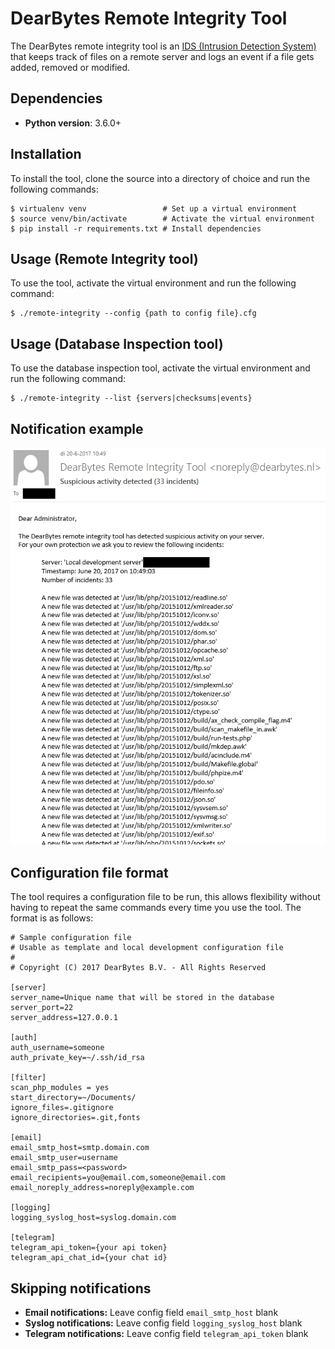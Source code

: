 # DearBytes Remote Integrity Tool
The DearBytes remote integrity tool is an [IDS (Intrusion Detection System)](https://en.wikipedia.org/wiki/Intrusion_detection_system) that keeps track of files on a remote server
and logs an event if a file gets added, removed or modified.

## Dependencies
* **Python version**: 3.6.0+

## Installation
To install the tool, clone the source into a directory of choice and run the following commands:

    $ virtualenv venv                 # Set up a virtual environment
    $ source venv/bin/activate        # Activate the virtual environment
    $ pip install -r requirements.txt # Install dependencies

## Usage (Remote Integrity tool)
To use the tool, activate the virtual environment and run the following command:

    $ ./remote-integrity --config {path to config file}.cfg

## Usage (Database Inspection tool)
To use the database inspection tool, activate the virtual environment and run the following command:

    $ ./remote-integrity --list {servers|checksums|events}

## Notification example
![Example of a notification](docs/notification.PNG)


## Configuration file format
The tool requires a configuration file to be run, this allows flexibility without having to repeat the same commands every time you use the tool.
The format is as follows:

    # Sample configuration file
    # Usable as template and local development configuration file
    #
    # Copyright (C) 2017 DearBytes B.V. - All Rights Reserved

    [server]
    server_name=Unique name that will be stored in the database
    server_port=22
    server_address=127.0.0.1
    
    [auth]
    auth_username=someone
    auth_private_key=~/.ssh/id_rsa

    [filter]
    scan_php_modules = yes
    start_directory=~/Documents/
    ignore_files=.gitignore
    ignore_directories=.git,fonts
    
    [email]
    email_smtp_host=smtp.domain.com
    email_smtp_user=username
    email_smtp_pass=<password>
    email_recipients=you@email.com,someone@email.com
    email_noreply_address=noreply@example.com
   
    [logging]
    logging_syslog_host=syslog.domain.com
    
    [telegram]
    telegram_api_token={your api token}
    telegram_api_chat_id={your chat id}
    
## Skipping notifications
* **Email notifications:** Leave config field `email_smtp_host` blank
* **Syslog notifications:** Leave config field `logging_syslog_host` blank
* **Telegram notifications:** Leave config field `telegram_api_token` blank
